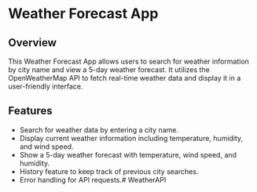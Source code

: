 # Weather Forecast App

## Overview

This Weather Forecast App allows users to search for weather information by city name and view a 5-day weather forecast. It utilizes the OpenWeatherMap API to fetch real-time weather data and display it in a user-friendly interface.

## Features

- Search for weather data by entering a city name.
- Display current weather information including temperature, humidity, and wind speed.
- Show a 5-day weather forecast with temperature, wind speed, and humidity.
- History feature to keep track of previous city searches.
- Error handling for API requests.# WeatherAPI

